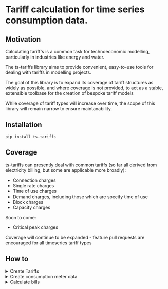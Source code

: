 # Tariff calculation for time series consumption data.

## Motivation
Calculating tariff's is a common task for technoeconomic modelling, particularly in industries like energy and water.

The ts-tariffs library aims to provide convenient, easy-to-use tools for dealing with tariffs in modelling projects.

The goal of this library is to expand its coverage of tariff structures as widely as possible, and where coverage is not provided, to act as a stable, extensible toolbase for the creation of bespoke tariff models

While coverage of tariff types will increase over time, the scope of this library will remain narrow to ensure maintanability.

## Installation

`pip install ts-tariffs`

## Coverage
ts-tariffs can presently deal with common tariffs (so far all derived from electricity billing, but some are applicable more broadly):
- Connection charges
- Single rate charges
- Time of use charges
- Demand charges, including those which are specify time of use
- Block charges
- Capacity charges

Soon to come:
- Critical peak charges

Coverage will continue to be expanded - feature pull requests are encouraged for all timeseries tariff types

## How to

<details>
  <summary>Create Tariffs</summary>

Tariffs can be instantiated by individually specifying parameters:


```python
from ts_tariffs.tariffs import (
    SingleRateTariff, 
    ConnectionTariff, 
    TouTariff, 
    DemandTariff, 
    BlockTariff, 
    CapacityTariff,
)
from ts_tariffs.ts_utils import SampleRate

single_rate_tariff = SingleRateTariff(
    name='single_rate_tariff',
    charge_type="SingleRateTariff",
    rate=0.07,
    consumption_unit='kWh',
    rate_unit='dollars / kWh',
    sample_rate=SampleRate(multiplier=30, base_freq='minutes'),
    adjustment_factor=1.05
)
```

Or can be easily instantiated given a dict of appropriate structure:


```python
single_rate_dict = {
    "name": "single_rate_tariff",
    "charge_type": "SingleRateTariff",
    "rate": 0.07,
    "consumption_unit": "kWh",
    "sample_rate": {
        "multiplier": 30,
        "base_freq": "minutes"
    },
    "rate_unit": "dollars / kWh",
    "adjustment_factor": 1.005
}

tou_tariff_dict = {
    "name": "retail_tou",
    "charge_type": "TouTariff",
    "consumption_unit": "kWh",
    "sample_rate": {
        "multiplier": 30,
        "base_freq": "minutes"
    },
    "rate_unit": "dollars / kWh",
    "adjustment_factor": 1.005,
    "tou": {
        "time_bins": [
            7,
            21,
            24
        ],
        "bin_rates": [
            0.06,
            0.10,
            0.06
        ],
        "bin_labels": [
            "off-peak",
            "peak",
            "off-peak"
        ]
    },
}
connection_tariff_dict = {
    "name": "connection_tariff",
    "charge_type": "ConnectionTariff",
    "rate": 315.0,
    "consumption_unit": "day",
    "frequency_applied": "day",
    "sample_rate": {
        "multiplier": 30,
        "base_freq": "minutes"
    },
    "rate_unit": "dollars / day",
    "adjustment_factor": 1.0
}

single_rate_tariff = SingleRateTariff.from_dict(single_rate_dict)
tou_tariff = TouTariff.from_dict(tou_tariff_dict)
connection_tariff = ConnectionTariff.from_dict(connection_tariff_dict)
```
</details>

<details>
    <summary>Create consumption meter data</summary>

The ts-tariffs library provides a `MeterData` object for handling timeseries consumption data. It accepts a `pd.Series` with a `datetime` index as a representation of consumtion.

The sample rate must be specified manually with a `timedelta` of `SampleRate` object (in future versions this may end up being inferred from the series index, but there are presently issues with this approach).

Consumption units must also be specified such that they are coherent with the tariffs that are applied to them (this is particularly important for `Meters` objects in which multiple tariffs can be bundled together with multi-channel meters - discussed later)

The `meter_data_df` below is a `pd.DataFrame` object with a datetime index at 30min frequency, and a consumption column called `'energy'`. A `MeterData` object is then created as follows:


```python
from ts_tariffs.meters import MeterData
from ts_tariffs.examples.data_getters import houshold_consumption

# Get consumption timeseries at 30min sample rate
meter_data_df = houshold_consumption(30, 'minute')

sample_rate = SampleRate(multiplier=30, base_freq='minutes')    # Alternatively you could use timedelta(minutes=30) here
my_meter_data = MeterData(
    name='energy',
    tseries=meter_data_df['energy'],
    sample_rate=sample_rate,
    units='kWh'
)
```

</details>

<details>
    <summary>Calculate bills</summary>


You can calculate the cost of energy tariffs to meter data by calling the `Tariff.apply() method`*. This returns an `AppliedCharge` object which contains the total sum of charges, as well as other data/metadata, depending on the tariff type

*Note: Presently the `Tariff.sample_rate` must be in agreement with `MeterData.sample_rate`. Future versions may automatically resample, assuming the resample rule (e.g. `mean()` or `sum()`) can be inferred from the units


```python
single_rate_applied_charge = single_rate_tariff.apply(my_meter_data)
```

A `Bill` object can be used to tabulate the charge totals for one or more tariffs if given a `MeterData`. A `Bill` consists of one or many `AppliedCharge` objects:


```python
from ts_tariffs.billing import Bill
my_bill = Bill(
    name='my_bill',
    charges=[
        single_rate_tariff.apply(my_meter_data),
        tou_tariff.apply(my_meter_data),
        connection_tariff.apply(my_meter_data),
    ]
)
print(my_bill.as_series)
```

```python
single_rate_tariff      1357.642382
retail_tou              1688.470396
connection_tariff     229635.000000
Name: my_bill, dtype: float64
```
</details>
